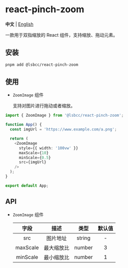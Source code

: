 # react-pinch-zoom

**中文** | [English](./README.md)

一款用于双指缩放的 React 组件，支持缩放、拖动元素。

## 安装

```sh
pnpm add @lsbcc/react-pinch-zoom
```

## 使用

- `ZoomImage` 组件

  支持对图片进行拖动或者缩放。

```typescript
import { ZoomImage } from '@lsbcc/react-pinch-zoom';

function App() {
  const imgUrl = 'https://www.example.com/a.png';

  return (
    <ZoomImage
      style={{ width: '100vw' }}
      maxScale={10}
      minScale={0.5}
      src={imgUrl}
    />
  );
}

export default App;
```

## API

- `ZoomImage` 组件

  |   字段   |    描述    |  类型  | 默认值 |
  | :------: | :--------: | :----: | :----: |
  |   src    |  图片地址  | string |   -    |
  | maxScale | 最大缩放比 | number |   3    |
  | minScale | 最小缩放比 | number |   1    |
